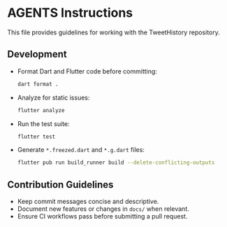# AGENTS Instructions

This file provides guidelines for working with the TweetHistory repository.

## Development

- Format Dart and Flutter code before committing:
  ```sh
  dart format .
  ```
- Analyze for static issues:
  ```sh
  flutter analyze
  ```
- Run the test suite:
  ```sh
  flutter test
  ```

- Generate `*.freezed.dart` and `*.g.dart` files:
  ```sh
  flutter pub run build_runner build --delete-conflicting-outputs
  ```

## Contribution Guidelines

- Keep commit messages concise and descriptive.
- Document new features or changes in `docs/` when relevant.
- Ensure CI workflows pass before submitting a pull request.

